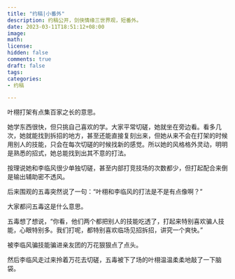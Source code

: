 ```yaml
---
title: "约稿|小番外"
description: 约稿公开，剑侠情缘三世界观，短番外。
date: 2023-03-11T18:51:12+08:00  
image: 
math: 
license: 
hidden: false
comments: true
draft: false
tags: 
categories:
- 约稿

---
```


叶栩打架有点集百家之长的意思。

她学东西很快，但只挑自己喜欢的学。大家平常切磋，她就坐在旁边看。看多几次，她就能找到拆招的地方，甚至还能直接复刻出来，但她从来不会在打架的时候用别人的技能，只会在每次切磋的时候找新的感觉。所以她的风格格外灵动，明明是熟悉的招式，她总能找到出其不意的打法。

按理说她和李临风很少单独切磋，甚至内部打竞技场的次数都少，但打起配合来倒是输出辅助密不透风。

后来围观的五毒突然说了一句：“叶栩和李临风的打法是不是有点像啊？”

大家都问五毒这是什么意思。

五毒想了想说，“你看，他们两个都把别人的技能吃透了，打起来特别喜欢骗人技能，心眼特别多。我们打呢，都特别喜欢临场见招拆招，讲究一个爽快。”

被李临风骗技能骗进亲友团的万花狠狠点了点头。

然后李临风走过来拎着万花去切磋，五毒被下了场的叶栩温温柔柔地敲了一下脑袋。